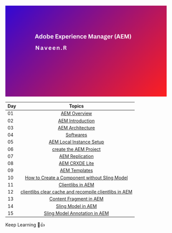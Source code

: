 ![AEM](./Titleimages/AEM.png)

| Day |   Topics     | 
| ----- | :------------------: |
| 01    |  [ AEM Overview](./01_AEM_Overview.md) |
| 02    |  [ AEM Introduction](./02_AEM_Introduction.md) |
| 03    |  [ AEM Architecture](./03_AEM_Architecture.md) |
| 04    |  [ Softwares ](./04_Softwares.md) |
| 05    |  [ AEM Local Instance Setup](./05_AEM_Instances_Setup.md) |
| 06    |  [ create the AEM Project](./06_AEM_Project_Setup.md) |
| 07    |  [ AEM Replication](./07_Replication&ReverseReplication.md) |
| 08    |  [ AEM CRXDE Lite](./08_CRXDE_Lite.md) |
| 09    |  [ AEM Templates](./09_Templates.md) |
| 10    |  [ How to Create a Component without Sling Model](./10_Create_Component.md) |
| 11    |  [ Clientlibs in AEM](./11_Clientlibs_creation.md) |
| 12    |  [ clientlibs clear cache and recompile clientlibs in AEM](./12_Clientlibs_Clear_Cache.md) |
| 13    |  [ Content Fragment in AEM](./13_Content_Fragment.md) |
| 14    |  [ Sling Model in AEM](./14_Sling_Model.md) |
| 15    |  [ Sling Model Annotation in AEM](./15_Sling_Model_Annotation.md) |

Keep Learning 🩷👍

